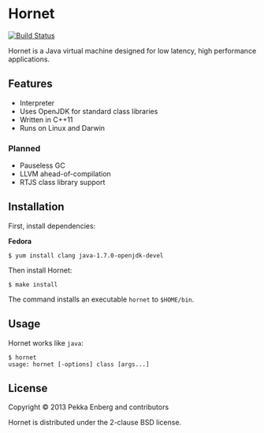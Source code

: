 # Hornet

[![Build Status](https://secure.travis-ci.org/penberg/hornet.png?branch=master)](http://travis-ci.org/penberg/hornet)

Hornet is a Java virtual machine designed for low latency, high performance
applications.

## Features

* Interpreter
* Uses OpenJDK for standard class libraries
* Written in C++11
* Runs on Linux and Darwin

### Planned

* Pauseless GC
* LLVM ahead-of-compilation
* RTJS class library support

## Installation

First, install dependencies:

**Fedora**

```
$ yum install clang java-1.7.0-openjdk-devel
```

Then install Hornet:

```
$ make install
```

The command installs an executable ``hornet`` to ``$HOME/bin``.

## Usage

Hornet works like ``java``:

```
$ hornet
usage: hornet [-options] class [args...]
```

## License

Copyright © 2013 Pekka Enberg and contributors

Hornet is distributed under the 2-clause BSD license.
